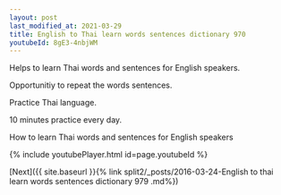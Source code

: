 ```yaml
---
layout: post
last_modified_at: 2021-03-29
title: English to Thai learn words sentences dictionary 970 
youtubeId: 8gE3-4nbjWM
---
```

 
 
Helps to learn Thai words and sentences for English speakers.

Opportunitiy to repeat the words sentences. 

Practice Thai language. 
 
10 minutes practice every day. 
 
How to learn Thai words and sentences for English speakers 
 
{% include youtubePlayer.html id=page.youtubeId %}
 
 
[Next]({{ site.baseurl }}{% link  split2/_posts/2016-03-24-English to thai learn words sentences dictionary 979 .md%})
 
